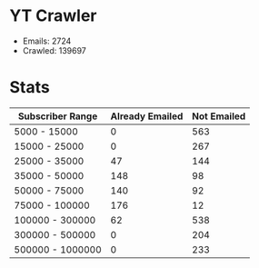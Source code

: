 # YT Crawler
- Emails: 2724
- Crawled: 139697

# Stats
| Subscriber Range  | Already Emailed | Not Emailed |
|-------|-------|-------|
| 5000 - 15000 | 0 | 563 |
| 15000 - 25000 | 0 | 267 |
| 25000 - 35000 | 47 | 144 |
| 35000 - 50000 | 148 | 98 |
| 50000 - 75000 | 140 | 92 |
| 75000 - 100000 | 176 | 12 |
| 100000 - 300000 | 62 | 538 |
| 300000 - 500000 | 0 | 204 |
| 500000 - 1000000 | 0 | 233 |

